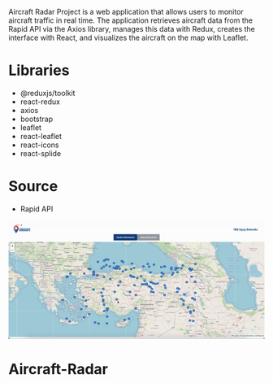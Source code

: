 Aircraft Radar Project is a web application that allows users to monitor aircraft traffic in real time. The application retrieves aircraft data from the Rapid API via the Axios library, manages this data with Redux, creates the interface with React, and visualizes the aircraft on the map with Leaflet.

# Libraries

- @reduxjs/toolkit
- react-redux
- axios
- bootstrap
- leaflet
- react-leaflet
- react-icons
- react-splide

# Source

- Rapid API

![](/public/giff.gif)
# Aircraft-Radar
